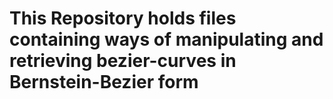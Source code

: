 # This Repository holds files containing ways of manipulating and retrieving bezier-curves in Bernstein-Bezier form
